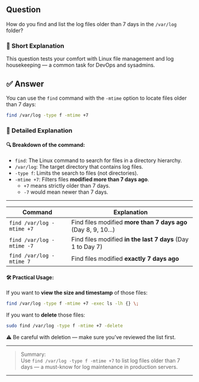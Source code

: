 ## Question  
How do you find and list the log files older than 7 days in the `/var/log` folder?

### 📝 Short Explanation  
This question tests your comfort with Linux file management and log housekeeping — a common task for DevOps and sysadmins.

## ✅ Answer  
You can use the `find` command with the `-mtime` option to locate files older than 7 days:

```bash
find /var/log -type f -mtime +7
```

### 📘 Detailed Explanation  

#### 🔍 Breakdown of the command:

- `find`: The Linux command to search for files in a directory hierarchy.
- `/var/log`: The target directory that contains log files.
- `-type f`: Limits the search to files (not directories).
- `-mtime +7`: Filters files **modified more than 7 days ago**.
  - `+7` means strictly older than 7 days.
  - `-7` would mean newer than 7 days.

---
| Command                   | Explanation                                                    |
| ------------------------- | -------------------------------------------------------------- |
| `find /var/log -mtime +7` | Find files modified **more than 7 days ago** (Day 8, 9, 10...) |
| `find /var/log -mtime -7` | Find files modified **in the last 7 days** (Day 1 to Day 7)    |
| `find /var/log -mtime 7`  | Find files modified **exactly 7 days ago**                     |

#### 🛠️ Practical Usage:
If you want to **view the size and timestamp** of those files:
```bash
find /var/log -type f -mtime +7 -exec ls -lh {} \;
```

If you want to **delete** those files:
```bash
sudo find /var/log -type f -mtime +7 -delete
```
⚠️ Be careful with deletion — make sure you’ve reviewed the list first.

---

> Summary:  
> Use `find /var/log -type f -mtime +7` to list log files older than 7 days — a must-know for log maintenance in production servers.

---
